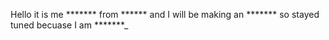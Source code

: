 Hello it is me ******* from ****** and I will be making an ******* so stayed tuned becuase I am *******_
